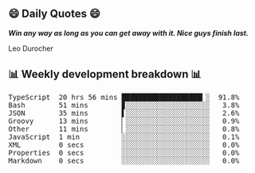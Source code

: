 ## 😄 Daily Quotes 😄

_**Win any way as long as you can get away with it. Nice guys finish last.**_

Leo Durocher



## 📊 Weekly development breakdown 📊

<pre>TypeScript  20 hrs 56 mins ███████████████████▎░  91.8%
Bash        51 mins        ▊░░░░░░░░░░░░░░░░░░░░   3.8%
JSON        35 mins        ▌░░░░░░░░░░░░░░░░░░░░   2.6%
Groovy      13 mins        ▏░░░░░░░░░░░░░░░░░░░░   0.9%
Other       11 mins        ▏░░░░░░░░░░░░░░░░░░░░   0.8%
JavaScript  1 min          ░░░░░░░░░░░░░░░░░░░░░   0.1%
XML         0 secs         ░░░░░░░░░░░░░░░░░░░░░   0.0%
Properties  0 secs         ░░░░░░░░░░░░░░░░░░░░░   0.0%
Markdown    0 secs         ░░░░░░░░░░░░░░░░░░░░░   0.0%</pre>